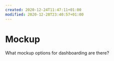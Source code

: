 ```yaml
---
created: 2020-12-24T11:47:11+01:00
modified: 2020-12-28T23:40:57+01:00
---
```


# Mockup

What mockup options for dashboarding are there?